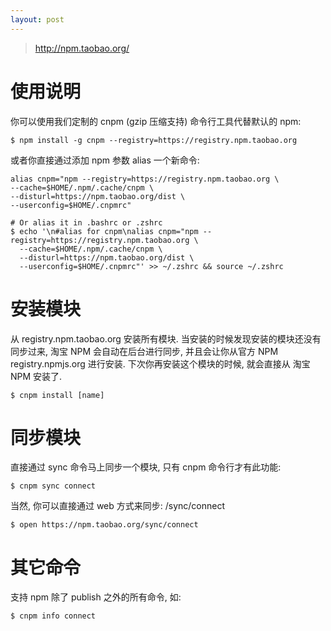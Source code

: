 ```yaml
---
layout: post
---
```


> http://npm.taobao.org/

# 使用说明

你可以使用我们定制的 cnpm (gzip 压缩支持) 命令行工具代替默认的 npm:

    $ npm install -g cnpm --registry=https://registry.npm.taobao.org
或者你直接通过添加 npm 参数 alias 一个新命令:

    alias cnpm="npm --registry=https://registry.npm.taobao.org \
    --cache=$HOME/.npm/.cache/cnpm \
    --disturl=https://npm.taobao.org/dist \
    --userconfig=$HOME/.cnpmrc"

    # Or alias it in .bashrc or .zshrc
    $ echo '\n#alias for cnpm\nalias cnpm="npm --registry=https://registry.npm.taobao.org \
      --cache=$HOME/.npm/.cache/cnpm \
      --disturl=https://npm.taobao.org/dist \
      --userconfig=$HOME/.cnpmrc"' >> ~/.zshrc && source ~/.zshrc

# 安装模块

从 registry.npm.taobao.org 安装所有模块. 当安装的时候发现安装的模块还没有同步过来, 淘宝 NPM 会自动在后台进行同步, 并且会让你从官方 NPM registry.npmjs.org 进行安装. 下次你再安装这个模块的时候, 就会直接从 淘宝 NPM 安装了.

    $ cnpm install [name]

# 同步模块

直接通过 sync 命令马上同步一个模块, 只有 cnpm 命令行才有此功能:

    $ cnpm sync connect
当然, 你可以直接通过 web 方式来同步: /sync/connect

    $ open https://npm.taobao.org/sync/connect

# 其它命令

支持 npm 除了 publish 之外的所有命令, 如:

    $ cnpm info connect